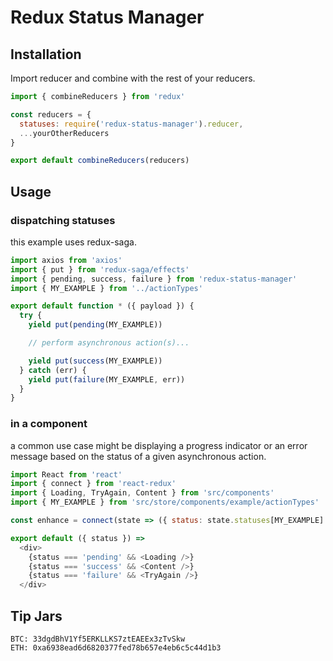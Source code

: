 # Redux Status Manager

## Installation
Import reducer and combine with the rest of your reducers.

```js
import { combineReducers } from 'redux'

const reducers = {
  statuses: require('redux-status-manager').reducer,
  ...yourOtherReducers
}

export default combineReducers(reducers)
```

## Usage

### dispatching statuses

this example uses redux-saga.

```js
import axios from 'axios'
import { put } from 'redux-saga/effects'
import { pending, success, failure } from 'redux-status-manager'
import { MY_EXAMPLE } from '../actionTypes'

export default function * ({ payload }) {
  try {
    yield put(pending(MY_EXAMPLE))

    // perform asynchronous action(s)...

    yield put(success(MY_EXAMPLE))
  } catch (err) {
    yield put(failure(MY_EXAMPLE, err))
  }
}
```

### in a component

a common use case might be displaying a progress indicator or an error message based on the status of a given asynchronous action.

```js
import React from 'react'
import { connect } from 'react-redux'
import { Loading, TryAgain, Content } from 'src/components'
import { MY_EXAMPLE } from 'src/store/components/example/actionTypes'

const enhance = connect(state => ({ status: state.statuses[MY_EXAMPLE] }))

export default ({ status }) =>
  <div>
    {status === 'pending' && <Loading />}
    {status === 'success' && <Content />}
    {status === 'failure' && <TryAgain />}
  </div>
```

## Tip Jars
```
BTC: 33dgdBhV1Yf5ERKLLKS7ztEAEEx3zTvSkw
ETH: 0xa6938ead6d6820377fed78b657e4eb6c5c44d1b3
```
